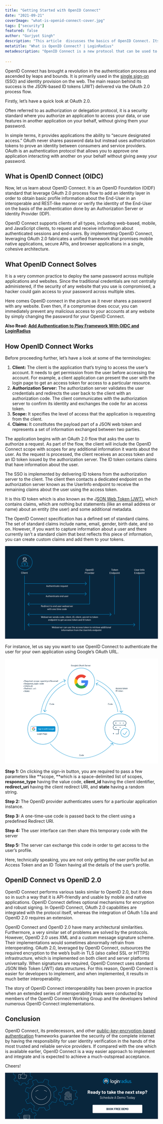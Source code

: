 ```yaml
---
title: "Getting Started with OpenID Connect"
date: "2021-09-21"
coverImage: "what-is-openid-connect-cover.jpg"
tags: ["security"]
featured: false 
author: "Gurjyot Singh"
description: "This article  discusses the basics of OpenID Connect. Its components, and strengths as well as implementation details you need to know about when using it in a real world scenario."
metatitle: "What is OpenID Connect? | LoginRadius"
metadescription: "OpenID Connect is a new protocol that can be used to verify a user's identity with a service. This blog will show you how to get started."

---
```


OpenID Connect has brought a revolution in the authentication process and ascended by leaps and bounds. It is primarily used in the [single sign-on](https://www.loginradius.com/blog/identity/what-is-single-sign-on/) (SSO) and identity provision on the web. The main reason behind its success is the JSON-based ID tokens (JWT) delivered via the OAuth 2.0 process flow.

Firstly, let’s have a quick look at OAuth 2.0. 

Often referred to as authorization or delegation protocol, it is a security standard where you authorize an application to access your data, or use features in another application on your behalf, without giving them your password. 

In simple terms, it provides applications the ability to “secure designated access.” OAuth never shares password data but instead uses authorization tokens to prove an identity between consumers and service providers. OAuth is an authentication protocol that allows you to approve one application interacting with another on your behalf without giving away your password.


## What is OpenID Connect (OIDC)

Now, let us learn about OpenID Connect. It is an OpenID Foundation (OIDF) standard that leverage OAuth 2.0 process flow to add an identity layer in order to obtain basic profile information about the End-User in an interoperable and REST-like manner or verify the identity of the End-User on the basis of the authentication done by an Authorization Server or Identity Provider (IDP). 

OpenID Connect supports clients of all types, including web-based, mobile, and JavaScript clients, to request and receive information about authenticated sessions and end-users. By implementing OpenID Connect, leveraging OAuth 2.0 fabricates a unified framework that promises mobile native applications, secure APIs, and browser applications in a single, cohesive architecture.


## What OpenID Connect Solves

It is a very common practice to deploy the same password across multiple applications and websites. Since the traditional credentials are not centrally administered, if the security of any website that you use is compromised, a hacker could gain access to your password across multiple sites. 

Here comes OpenID connect in the picture as it never shares a password with any website. Even then, if a compromise does occur, you can immediately prevent any malicious access to your accounts at any website by simply changing the password for your OpenID Connect.

**Also Read: [Add Authentication to Play Framework With OIDC and LoginRadius](https://www.loginradius.com/blog/engineering/guest-post/add-authentication-to-play-framework-with-oidc-and-loginradius/)**


## How OpenID Connect Works

Before proceeding further, let’s have a look at some of the terminologies:



1. **Client:** The client is the application that’s trying to access the user’s account. It needs to get permission from the user before accessing the account. For example, a client application can present the user with the login page to get an access token for access to a particular resource.
2. **Authorization Server:** The authorization server validates the user credentials and redirects the user back to the client with an authorization code. The client communicates with the authorization server to confirm its identity and exchanges the code for an access token.
3. **Scope:** It specifies the level of access that the application is requesting from the client.
4. **Claims:** It constitutes the payload part of a JSON web token and represents a set of information exchanged between two parties.

The application begins with an OAuth 2.0 flow that asks the user to authorize a request. As part of the flow, the client will include the OpenID Connect scope with scopes for any additional information it wants about the user. As the request is processed, the client receives an access token and an ID token issued by the authorization server. The ID token contains claims that have information about the user. 

The SSO is implemented by delivering ID tokens from the authorization server to the client. The client then contacts a dedicated endpoint on the authorization server known as the UserInfo endpoint to receive the remaining claims about the user using the access token. 

It is this ID token which is also known as the J[SON Web Token (JWT)](https://www.loginradius.com/blog/engineering/jwt/), which contains claims, which are nothing but statements (like an email address or name) about an entity (the user) and some additional metadata. 

The OpenID Connect specification has a defined set of standard claims. The set of standard claims include name, email, gender, birth date, and so on. However, if you want to capture information about a user and there currently isn’t a standard claim that best reflects this piece of information, you can create custom claims and add them to your tokens.



![what-is-openid-connect-1](what-is-openid-connect-1.png)


For instance, let us say you want to use OpenID Connect to authenticate the user for your own application using Google’s OAuth URL.



![what-is-openid-connect-2](what-is-openid-connect-2.png)


**Step 1:** On clicking the sign-in button, you are required to pass a few parameters like **scope, **which is a space-delimited list of scopes, **response_type** having the value code, **client_id** having the client identifier, **redirect_uri** having the client redirect URI, and **state** having a random string. 

**Step 2:** The OpenID provider authenticates users for a particular application instance.

**Step 3:** A one-time-use code is passed back to the client using a predefined Redirect URI.

**Step 4:** The user interface can then share this temporary code with the server

**Step 5:** The server can exchange this code in order to get access to the user’s profile. 

Here, technically speaking, you are not only getting the user profile but an Access Token and an ID Token having all the details of the user’s profile.


## OpenID Connect vs OpenID 2.0

OpenID Connect performs various tasks similar to OpenID 2.0, but it does so in such a way that it is API-friendly and usable by mobile and native applications. OpenID Connect defines optional mechanisms for encryption and robust signing. In OpenID Connect, OAuth 2.0 capabilities are integrated with the protocol itself, whereas the integration of OAuth 1.0a and OpenID 2.0 requires an extension.

OpenID Connect and OpenID 2.0 have many architectural similarities. Furthermore, a very similar set of problems are solved by the protocols. However, OpenID 2.0 uses XML and a custom message signature scheme. Their implementations would sometimes abnormally refrain from interoperating. OAuth 2.0, leveraged by OpenID Connect, outsources the required encryption to the web’s built-in TLS (also called SSL or HTTPS) infrastructure, which is implemented on both client and server platforms universally. When signatures are required, OpenID Connect uses standard JSON Web Token (JWT) data structures. For this reason, OpenID Connect is easier for developers to implement, and when implemented, it results in much better interoperability.

The story of OpenID Connect interoperability has been proven in practice when an extended series of interoperability trials were conducted by members of the OpenID Connect Working Group and the developers behind numerous OpenID Connect implementations.


## Conclusion

OpenID Connect, its predecessors, and other [public-key-encryption-based authentication](https://www.loginradius.com/blog/engineering/encryption-and-hashing/) frameworks guarantee the security of the complete internet by having the responsibility for user identity verification in the hands of the most trusted and reliable service providers. If compared with the one which is available earlier, OpenID Connect is a way easier approach to implement and integrate and is expected to achieve a much-outspread acceptance.

Cheers!

[![book-a-demo-loginradius](../../assets/book-a-demo-loginradius.png)](https://www.loginradius.com/book-a-demo/)